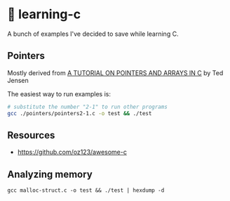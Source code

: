 # 🤖 learning-c

A bunch of examples I've decided to save while learning C.

## Pointers

Mostly derived from [A TUTORIAL ON POINTERS AND ARRAYS IN C](https://pdos.csail.mit.edu/6.828/2012/readings/pointers.pdf) by Ted Jensen

The easiest way to run examples is:

```bash
# substitute the number "2-1" to run other programs
gcc ./pointers/pointers2-1.c -o test && ./test
```

## Resources

- https://github.com/oz123/awesome-c

## Analyzing memory

```
gcc malloc-struct.c -o test && ./test | hexdump -d
``` 